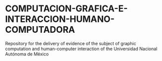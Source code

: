 # COMPUTACION-GRAFICA-E-INTERACCION-HUMANO-COMPUTADORA
Repository for the delivery of evidence of the subject of graphic computation and human-computer interaction of the Universidad Nacional Autónoma de México
